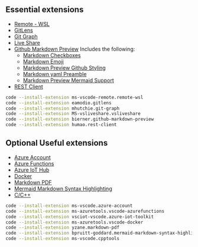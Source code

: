 ## Essential extensions

- [Remote - WSL](https://marketplace.visualstudio.com/items?itemName=ms-vscode-remote.remote-wsl)
- [GitLens](https://marketplace.visualstudio.com/items?itemName=eamodio.gitlens)
- [Git Graph](https://marketplace.visualstudio.com/items?itemName=mhutchie.git-graph)
- [Live Share](https://marketplace.visualstudio.com/items?itemName=MS-vsliveshare.vsliveshare)
- [Github Markdown Preview](https://marketplace.visualstudio.com/items?itemName=bierner.github-markdown-preview)
    Includes the following:
    - [Markdown Checkboxes](https://marketplace.visualstudio.com/items?itemName=bierner.markdown-checkbox)
    - [Markdown Emoji](https://marketplace.visualstudio.com/items?itemName=bierner.markdown-emoji)
    - [Markdown Preview Github Styling](https://marketplace.visualstudio.com/items?itemName=bierner.markdown-preview-github-styles)
    - [Markdown yaml Preamble](https://marketplace.visualstudio.com/items?itemName=bierner.markdown-yaml-preamble)
    - [Markdown Preview Mermaid Support](https://marketplace.visualstudio.com/items?itemName=bierner.markdown-mermaid)
- [REST Client](https://marketplace.visualstudio.com/items?itemName=humao.rest-client)

```bash
code --install-extension ms-vscode-remote.remote-wsl
code --install-extension eamodio.gitlens
code --install-extension mhutchie.git-graph
code --install-extension MS-vsliveshare.vsliveshare
code --install-extension bierner.github-markdown-preview
code --install-extension humao.rest-client
```

## Optional Useful extensions

- [Azure Account](https://marketplace.visualstudio.com/items?itemName=ms-vscode.azure-account)
- [Azure Functions](https://marketplace.visualstudio.com/items?itemName=ms-azuretools.vscode-azurefunctions)
- [Azure IoT Hub](https://marketplace.visualstudio.com/items?itemName=vsciot-vscode.azure-iot-toolkit)
- [Docker](https://marketplace.visualstudio.com/items?itemName=ms-azuretools.vscode-docker)
- [Markdown PDF](https://marketplace.visualstudio.com/items?itemName=yzane.markdown-pdf)
- [Mermaid Markdown Syntax Highlighting](https://marketplace.visualstudio.com/items?itemName=bpruitt-goddard.mermaid-markdown-syntax-highlighting)
- [C/C++](https://marketplace.visualstudio.com/items?itemName=ms-vscode.cpptools)

```bash
code --install-extension ms-vscode.azure-account
code --install-extension ms-azuretools.vscode-azurefunctions
code --install-extension vsciot-vscode.azure-iot-toolkit
code --install-extension ms-azuretools.vscode-docker
code --install-extension yzane.markdown-pdf
code --install-extension bpruitt-goddard.mermaid-markdown-syntax-highlighting
code --install-extension ms-vscode.cpptools
```



